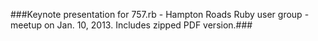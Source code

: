 ###Keynote presentation for 757.rb - Hampton Roads Ruby user group - meetup on Jan. 10, 2013. Includes zipped PDF version.###
